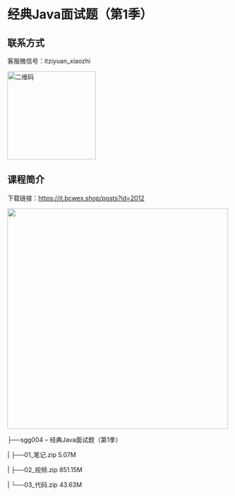 # 经典Java面试题（第1季）

## 联系方式

客服微信号：itziyuan_xiaozhi

<img src="https://ziyuanyun.oss-cn-guangzhou.aliyuncs.com/common/20240614073449/666b82192834a.jpg" width="200" height="200" alt="二维码">

## 课程简介

下载链接：https://it.bcwex.shop/posts?id=2012

<img src="https://ziyuanyun.oss-cn-guangzhou.aliyuncs.com/yun/20240515183628/6644902c22ab9.jpg" width="500" alt="">

  ├──sgg004 &#8211; 经典Java面试题（第1季）

 | ├──01_笔记.zip 5.07M

 | ├──02_视频.zip 851.15M

 | └──03_代码.zip 43.63M

  